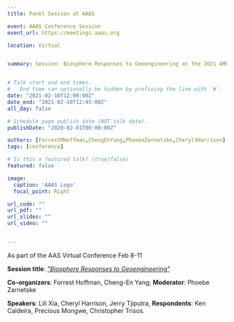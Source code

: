 ```yaml
---
title: Panel Session at AAAS

event: AAAS Conference Session
event_url: https://meetings.aaas.org

location: Virtual


summary: Session: Biosphere Responses to Geoengineering at the 2021 AMERICAN ASSOCIATION FOR THE ADVANCEMENT OF SCIENCE (AAAS) meeting.


# Talk start and end times.
#   End time can optionally be hidden by prefixing the line with `#`.
date: "2021-02-10T12:00:00Z"
date_end: "2021-02-10T12:45:00Z"
all_day: false

# Schedule page publish date (NOT talk date).
publishDate: "2020-02-01T00:00:00Z"

authors: [ForrestMHoffman,ChengEnYang,PhoebeZarnetske,CherylSHarrison]
tags: [conference]

# Is this a featured talk? (true/false)
featured: false

image:
  caption: 'AAAS Logo'
  focal_point: Right

url_code: ""
url_pdf: ""
url_slides: ""
url_video: ""


---
```

As part of the AAS Virtual Conference Feb 8-11

**Session title**: *["Biosphere Responses to Geoengineering"](https://aaas.confex.com/aaas/2021/meetingapp.cgi/Session/27417)* 

**Co-organizers**: Forrest Hoffman, Cheng-En Yang; **Moderator**: Phoebe Zarnetske

**Speakers**: Lili Xia, Cheryl Harrison, Jerry Tjiputra, **Respondents**: Ken Caldeira, Precious Mongwe, Christopher Trisos.

